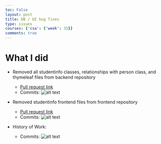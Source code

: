 ```yaml
---
toc: False
layout: post
title: DB / UI bug fixes
type: issues
courses: {'csa': {'week': 35}}
comments: true
---
```


# What I did

- Removed all studentinfo classes, relationships with person class, and thymeleaf files from backend repository
    - [Pull request link](https://github.com/CSA-Coders-2025/CSA_Combined_Backend_Fork/pull/206)
    - Commits: ![alt text](</NitinBstudent_2025/images/Screenshot 2025-05-21 at 8.13.25 AM.png>)
- Removed studentinfo frontend files from frontend repository
    - [Pull request link](https://github.com/CSA-Coders-2025/CSA_Combined_Frontend_Fork/pull/181)
    - Commits: ![alt text](</NitinBstudent_2025/images/Screenshot 2025-05-21 at 8.19.26 AM.png>)

- History of Work:
    - Commits: ![alt text](</NitinBstudent_2025/images/Screenshot 2025-05-21 at 11.59.24 AM.png>)